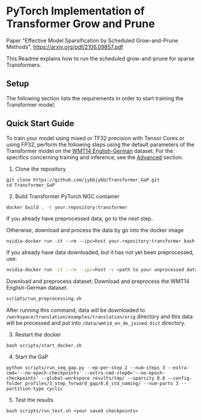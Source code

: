 # PyTorch Implementation of Transformer Grow and Prune
Paper "Effective Model Sparsification by Scheduled Grow-and-Prune Methods", https://arxiv.org/pdf/2106.09857.pdf

This Readme explains how to run the scheduled grow-and-prune for sparse Transformers.



## Setup

The following section lists the requirements in order to start training the Transformer model.



## Quick Start Guide
To train your model using mixed or TF32 precision with Tensor Cores or using FP32, perform the following steps using the default parameters of the Transformer model on the [WMT14 English-German](http://statmt.org/wmt14/translation-task.html#Download) dataset. For the specifics concerning training and inference, see the [Advanced](#advanced) section.

1. Clone the repository 
```
git clone https://github.com/jybbjybb/Transformer_GaP.git
cd Transformer_GaP
```

2. Build Transformer PyTorch NGC  container
```bash
docker build . -t your.repository:transformer
```

If you already have preprocessed data, go to the next step.

Otherwise, download and process the data by go into the docker image
```
nvidia-docker run -it --rm --ipc=host your.repository:transformer bash
```
If you already have data downloaded, but it has not yet been preprocessed, use:
```bash
nvidia-docker run -it --rm --ipc=host -v <path to your unprocessed data>:/workspace/translation/examples/translation/orig your.repository:transformer bash
```
Download and preprocess dataset: Download and preprocess the WMT14 English-German dataset.

```bash 
scripts/run_preprocessing.sh
```
After running this command, data will be downloaded to `/workspace/translation/examples/translation/orig` directory and this data will be processed and put into `/data/wmt14_en_de_joined_dict` directory. 

3. Restart the docker 
```
bash scripts/start_docker.sh 
```

4. Start the GaP
```
python scripts/run_seq_gap.py --ep-per-step 2 --num-steps 3 --extra-cmd='--no-epoch-checkpoints' --extra-cmd-step0='--no-epoch-checkpoints' --global-workspace results/tmp/ --sparsity 0.8 --config-folder profiles/3_step_forward_gap/0.8_std_naming/ --num-parts 3 --partition-type cyclic
```

5. Test the results
```
bash scripts/run_test.sh <your saved checkpoints>
```

